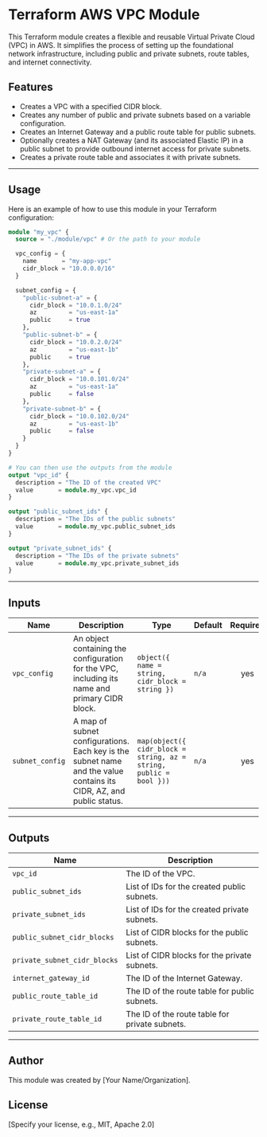 # Terraform AWS VPC Module

This Terraform module creates a flexible and reusable Virtual Private Cloud (VPC) in AWS. It simplifies the process of setting up the foundational network infrastructure, including public and private subnets, route tables, and internet connectivity.

## Features

- Creates a VPC with a specified CIDR block.
- Creates any number of public and private subnets based on a variable configuration.
- Creates an Internet Gateway and a public route table for public subnets.
- Optionally creates a NAT Gateway (and its associated Elastic IP) in a public subnet to provide outbound internet access for private subnets.
- Creates a private route table and associates it with private subnets.

---

## Usage

Here is an example of how to use this module in your Terraform configuration:

```terraform
module "my_vpc" {
  source = "./module/vpc" # Or the path to your module

  vpc_config = {
    name       = "my-app-vpc"
    cidr_block = "10.0.0.0/16"
  }

  subnet_config = {
    "public-subnet-a" = {
      cidr_block = "10.0.1.0/24"
      az         = "us-east-1a"
      public     = true
    },
    "public-subnet-b" = {
      cidr_block = "10.0.2.0/24"
      az         = "us-east-1b"
      public     = true
    },
    "private-subnet-a" = {
      cidr_block = "10.0.101.0/24"
      az         = "us-east-1a"
      public     = false
    },
    "private-subnet-b" = {
      cidr_block = "10.0.102.0/24"
      az         = "us-east-1b"
      public     = false
    }
  }
}

# You can then use the outputs from the module
output "vpc_id" {
  description = "The ID of the created VPC"
  value       = module.my_vpc.vpc_id
}

output "public_subnet_ids" {
  description = "The IDs of the public subnets"
  value       = module.my_vpc.public_subnet_ids
}

output "private_subnet_ids" {
  description = "The IDs of the private subnets"
  value       = module.my_vpc.private_subnet_ids
}
```

---

## Inputs

| Name            | Description                                                                                                 | Type                                               | Default | Required |
| --------------- | ----------------------------------------------------------------------------------------------------------- | -------------------------------------------------- | ------- | :------: |
| `vpc_config`    | An object containing the configuration for the VPC, including its name and primary CIDR block.                | `object({ name = string, cidr_block = string })`   | `n/a`   |   yes    |
| `subnet_config` | A map of subnet configurations. Each key is the subnet name and the value contains its CIDR, AZ, and public status. | `map(object({ cidr_block = string, az = string, public = bool }))` | `n/a`   |   yes    |

---

## Outputs

| Name                         | Description                                        |
| ---------------------------- | -------------------------------------------------- |
| `vpc_id`                     | The ID of the VPC.                                 |
| `public_subnet_ids`          | List of IDs for the created public subnets.        |
| `private_subnet_ids`         | List of IDs for the created private subnets.       |
| `public_subnet_cidr_blocks`  | List of CIDR blocks for the public subnets.        |
| `private_subnet_cidr_blocks` | List of CIDR blocks for the private subnets.       |
| `internet_gateway_id`        | The ID of the Internet Gateway.                    |
| `public_route_table_id`      | The ID of the route table for public subnets.      |
| `private_route_table_id`     | The ID of the route table for private subnets.     |

---

## Author

This module was created by [Your Name/Organization].

## License

[Specify your license, e.g., MIT, Apache 2.0]
